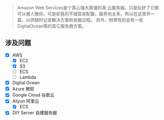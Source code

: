 > Amazon Web Services是个真心强大靠谱的真·云服务器。只是玩好了它都可以被人敬仰，可是却真的不很容易配置，服务也太多。所以在这里开一篇，以供随时记录解决方案和发掘过程。
另外，附带性的会有一些DigitalOcean等的其它服务商方案。

## 涉及问题
- [x] AWS
    - [x] EC2
    - [x] S3
    - [ ] ECS
    - [ ] Lambda
- [x] Digital Ocean
- [x] Azure 微软
- [x] Google Cloud 谷歌云
- [x] Aliyun 阿里云
    - [x] ECS
- [x] DIY Server 自建服务器
